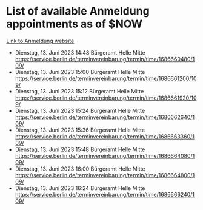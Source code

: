 # List of available Anmeldung appointments as of $NOW
[Link to Anmeldung website](https://service.berlin.de/terminvereinbarung/termin/tag.php?termin=1&anliegen[]=120686&dienstleisterlist=122210,122217,327316,122219,327312,122227,327314,122231,327346,122243,327348,122254,122252,329742,122260,329745,122262,329748,122271,327278,122273,327274,122277,327276,330436,122280,327294,122282,327290,122284,327292,122291,327270,122285,327266,122286,327264,122296,327268,150230,329760,122297,327286,122294,327284,122312,329763,122314,329775,122304,327330,122311,327334,122309,327332,317869,122281,327352,122279,329772,122283,122276,327324,122274,327326,122267,329766,122246,327318,122251,327320,122257,327322,122208,327298,122226,327300&herkunft=http%3A%2F%2Fservice.berlin.de%2Fdienstleistung%2F120686%2F)
- Dienstag, 13. Juni 2023 14:48 Bürgeramt Helle Mitte https://service.berlin.de/terminvereinbarung/termin/time/1686660480/109/
- Dienstag, 13. Juni 2023 15:00 Bürgeramt Helle Mitte https://service.berlin.de/terminvereinbarung/termin/time/1686661200/109/
- Dienstag, 13. Juni 2023 15:12 Bürgeramt Helle Mitte https://service.berlin.de/terminvereinbarung/termin/time/1686661920/109/
- Dienstag, 13. Juni 2023 15:24 Bürgeramt Helle Mitte https://service.berlin.de/terminvereinbarung/termin/time/1686662640/109/
- Dienstag, 13. Juni 2023 15:36 Bürgeramt Helle Mitte https://service.berlin.de/terminvereinbarung/termin/time/1686663360/109/
- Dienstag, 13. Juni 2023 15:48 Bürgeramt Helle Mitte https://service.berlin.de/terminvereinbarung/termin/time/1686664080/109/
- Dienstag, 13. Juni 2023 16:00 Bürgeramt Helle Mitte https://service.berlin.de/terminvereinbarung/termin/time/1686664800/109/
- Dienstag, 13. Juni 2023 16:24 Bürgeramt Helle Mitte https://service.berlin.de/terminvereinbarung/termin/time/1686666240/109/
